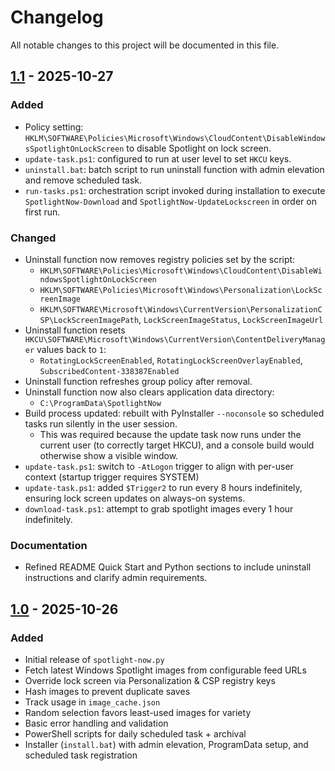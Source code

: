 # Changelog

All notable changes to this project will be documented in this file.

## [1.1] - 2025-10-27

### Added
- Policy setting: `HKLM\SOFTWARE\Policies\Microsoft\Windows\CloudContent\DisableWindowsSpotlightOnLockScreen` to disable Spotlight on lock screen.
- `update-task.ps1`: configured to run at user level to set `HKCU` keys.
- `uninstall.bat`: batch script to run uninstall function with admin elevation and remove scheduled task.
- `run-tasks.ps1`: orchestration script invoked during installation to execute `SpotlightNow-Download` and `SpotlightNow-UpdateLockscreen` in order on first run.

### Changed
- Uninstall function now removes registry policies set by the script:
  - `HKLM\SOFTWARE\Policies\Microsoft\Windows\CloudContent\DisableWindowsSpotlightOnLockScreen`
  - `HKLM\SOFTWARE\Policies\Microsoft\Windows\Personalization\LockScreenImage`
  - `HKLM\SOFTWARE\Microsoft\Windows\CurrentVersion\PersonalizationCSP\LockScreenImagePath`, `LockScreenImageStatus`, `LockScreenImageUrl`
- Uninstall function resets `HKCU\SOFTWARE\Microsoft\Windows\CurrentVersion\ContentDeliveryManager` values back to `1`:
  - `RotatingLockScreenEnabled`, `RotatingLockScreenOverlayEnabled`, `SubscribedContent-338387Enabled`
- Uninstall function refreshes group policy after removal.
- Uninstall function now also clears application data directory:
  - `C:\ProgramData\SpotlightNow`
- Build process updated: rebuilt with PyInstaller `--noconsole` so scheduled tasks run silently in the user session.
  - This was required because the update task now runs under the current user (to correctly target HKCU), and a console build would otherwise show a visible window.
- `update-task.ps1`: switch to `-AtLogon` trigger to align with per-user context (startup trigger requires SYSTEM)
- `update-task.ps1`: added `$Trigger2` to run every 8 hours indefinitely, ensuring lock screen updates on always-on systems.
- `download-task.ps1`: attempt to grab spotlight images every 1 hour indefinitely.

### Documentation
- Refined README Quick Start and Python sections to include uninstall instructions and clarify admin requirements.

## [1.0] - 2025-10-26

### Added

- Initial release of `spotlight-now.py`
- Fetch latest Windows Spotlight images from configurable feed URLs
- Override lock screen via Personalization & CSP registry keys
- Hash images to prevent duplicate saves
- Track usage in `image_cache.json`
- Random selection favors least-used images for variety
- Basic error handling and validation
- PowerShell scripts for daily scheduled task + archival
- Installer (`install.bat`) with admin elevation, ProgramData setup, and scheduled task registration

[1.0]: https://github.com/chazix/SpotlightNow/releases/tag/v1.0
[1.1]: https://github.com/chazix/SpotlightNow/releases/tag/v1.1
